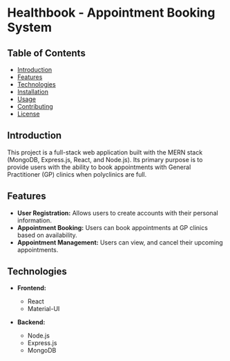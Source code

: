 # Healthbook - Appointment Booking System

## Table of Contents

- [Introduction](#introduction)
- [Features](#features)
- [Technologies](#technologies)
- [Installation](#installation)
- [Usage](#usage)
- [Contributing](#contributing)
- [License](#license)

## Introduction

This project is a full-stack web application built with the MERN stack (MongoDB, Express.js, React, and Node.js). Its primary purpose is to provide users with the ability to book appointments with General Practitioner (GP) clinics when polyclinics are full.

## Features

- **User Registration:** Allows users to create accounts with their personal information.
- **Appointment Booking:** Users can book appointments at GP clinics based on availability.
- **Appointment Management:** Users can view, and cancel their upcoming appointments.

## Technologies

- **Frontend:**
  - React
  - Material-UI

- **Backend:**
  - Node.js
  - Express.js
  - MongoDB
